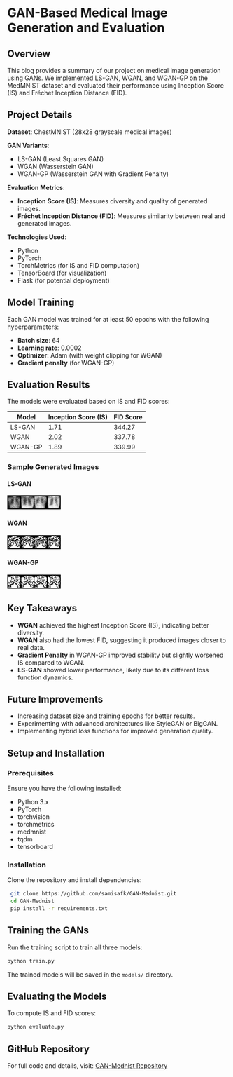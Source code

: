 # GAN-Based Medical Image Generation and Evaluation

## Overview
This blog provides a summary of our project on medical image generation using GANs. We implemented LS-GAN, WGAN, and WGAN-GP on the MedMNIST dataset and evaluated their performance using Inception Score (IS) and Fréchet Inception Distance (FID).

## Project Details
 **Dataset**: ChestMNIST (28x28 grayscale medical images)
 
 **GAN Variants**:
  - LS-GAN (Least Squares GAN)
  - WGAN (Wasserstein GAN)
  - WGAN-GP (Wasserstein GAN with Gradient Penalty)
    
 **Evaluation Metrics**:
  - **Inception Score (IS)**: Measures diversity and quality of generated images.
  - **Fréchet Inception Distance (FID)**: Measures similarity between real and generated images.
    
 **Technologies Used**:
  - Python
  - PyTorch
  - TorchMetrics (for IS and FID computation)
  - TensorBoard (for visualization)
  - Flask (for potential deployment)

## Model Training
Each GAN model was trained for at least 50 epochs with the following hyperparameters:
- **Batch size**: 64
- **Learning rate**: 0.0002
- **Optimizer**: Adam (with weight clipping for WGAN)
- **Gradient penalty** (for WGAN-GP)

## Evaluation Results
The models were evaluated based on IS and FID scores:

| Model     | Inception Score (IS) | FID Score |
|-----------|----------------------|------------|
| LS-GAN    | 1.71                 | 344.27     |
| WGAN      | 2.02                 | 337.78     |
| WGAN-GP   | 1.89                 | 339.99     |

### Sample Generated Images
#### LS-GAN
![LS-GAN Output](https://github.com/samisafk/GAN-Mednist/blob/main/generated/LS-GAN_epoch_49.png)

#### WGAN
![WGAN Output](https://github.com/samisafk/GAN-Mednist/blob/main/generated/WGAN_epoch_49.png)

#### WGAN-GP
![WGAN-GP Output](https://github.com/samisafk/GAN-Mednist/blob/main/generated/WGAN-GP_epoch_49.png)

## Key Takeaways
- **WGAN** achieved the highest Inception Score (IS), indicating better diversity.
- **WGAN** also had the lowest FID, suggesting it produced images closer to real data.
- **Gradient Penalty** in WGAN-GP improved stability but slightly worsened IS compared to WGAN.
- **LS-GAN** showed lower performance, likely due to its different loss function dynamics.

## Future Improvements
- Increasing dataset size and training epochs for better results.
- Experimenting with advanced architectures like StyleGAN or BigGAN.
- Implementing hybrid loss functions for improved generation quality.

## Setup and Installation
### Prerequisites
Ensure you have the following installed:
- Python 3.x
- PyTorch
- torchvision
- torchmetrics
- medmnist
- tqdm
- tensorboard

### Installation
Clone the repository and install dependencies:
```bash
 git clone https://github.com/samisafk/GAN-Mednist.git
 cd GAN-Mednist
 pip install -r requirements.txt
```

## Training the GANs
Run the training script to train all three models:
```bash
python train.py
```
The trained models will be saved in the `models/` directory.

## Evaluating the Models
To compute IS and FID scores:
```bash
python evaluate.py
```

## GitHub Repository
For full code and details, visit: [GAN-Mednist Repository](https://github.com/samisafk/GAN-Mednist)


